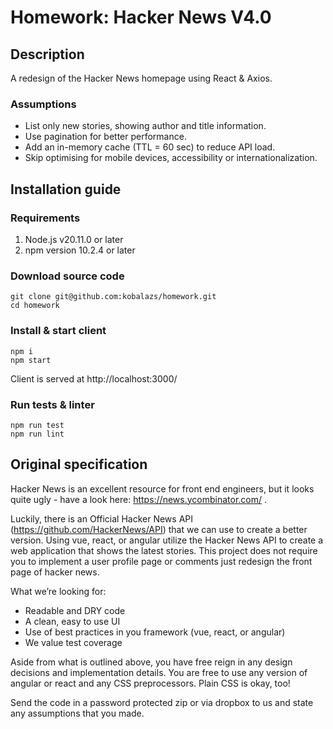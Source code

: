 # Homework: Hacker News V4.0

## Description

A redesign of the Hacker News homepage using React & Axios.

### Assumptions

* List only new stories, showing author and title information.
* Use pagination for better performance.
* Add an in-memory cache (TTL = 60 sec) to reduce API load.
* Skip optimising for mobile devices, accessibility or internationalization.

## Installation guide

### Requirements

1. Node.js v20.11.0 or later
2. npm version 10.2.4 or later

### Download source code

```
git clone git@github.com:kobalazs/homework.git
cd homework
```

### Install & start client

```
npm i
npm start
```

Client is served at http://localhost:3000/

### Run tests & linter

```
npm run test
npm run lint
```

## Original specification

Hacker News is an excellent resource for front end engineers, but it looks quite ugly - have a look here: https://news.ycombinator.com/ .

Luckily, there is an Official Hacker News API (https://github.com/HackerNews/API) that we can use to create a better version. Using vue, react, or angular utilize the Hacker News API to create a web application that shows the latest stories. This project does not require you to implement a user profile page or comments just redesign the front page of hacker news.

What we’re looking for:
* Readable and DRY code
* A clean, easy to use UI
* Use of best practices in you framework (vue, react, or angular)
* We value test coverage

Aside from what is outlined above, you have free reign in any design decisions and implementation details. You are free to use any version of angular or react and any CSS preprocessors. Plain CSS is okay, too!

Send the code in a password protected zip or via dropbox to us and state any assumptions that you made.
